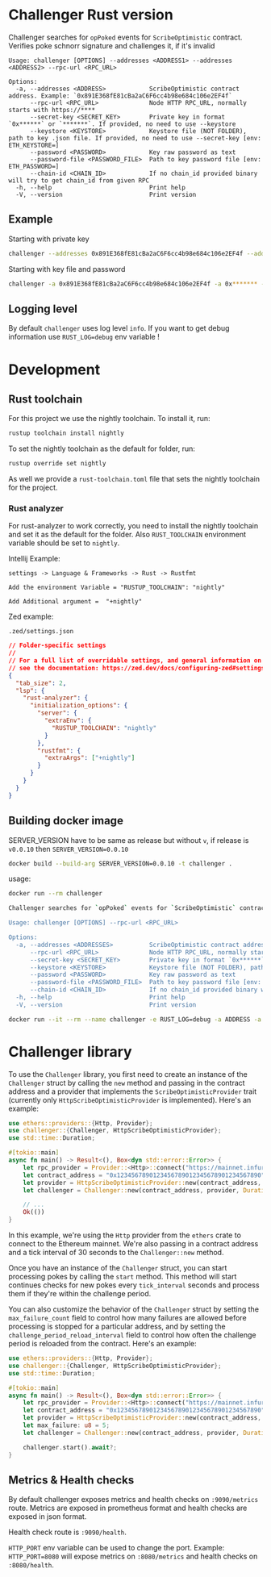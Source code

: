 # Challenger Rust version

Challenger searches for `opPoked` events for `ScribeOptimistic` contract. Verifies poke schnorr signature and challenges it, if it's invalid

```
Usage: challenger [OPTIONS] --addresses <ADDRESS1> --addresses <ADDRESS2> --rpc-url <RPC_URL>

Options:
  -a, --addresses <ADDRESS>            ScribeOptimistic contract address. Example: `0x891E368fE81cBa2aC6F6cc4b98e684c106e2EF4f`
      --rpc-url <RPC_URL>              Node HTTP RPC_URL, normally starts with https://****
      --secret-key <SECRET_KEY>        Private key in format `0x******` or `*******`. If provided, no need to use --keystore
      --keystore <KEYSTORE>            Keystore file (NOT FOLDER), path to key .json file. If provided, no need to use --secret-key [env: ETH_KEYSTORE=]
      --password <PASSWORD>            Key raw password as text
      --password-file <PASSWORD_FILE>  Path to key password file [env: ETH_PASSWORD=]
      --chain-id <CHAIN_ID>            If no chain_id provided binary will try to get chain_id from given RPC
  -h, --help                           Print help
  -V, --version                        Print version
```

## Example

Starting with private key

```bash
challenger --addresses 0x891E368fE81cBa2aC6F6cc4b98e684c106e2EF4f --addresses 0x******* --rpc-url http://localhost:3334 --secret-key 0x******
```

Starting with key file and password

```bash
challenger -a 0x891E368fE81cBa2aC6F6cc4b98e684c106e2EF4f -a 0x******* --rpc-url http://localhost:3334 --keystore /path/to/key.json --password-file /path/to/file
```

## Logging level

By default `challenger` uses log level `info`.
If you want to get debug information use `RUST_LOG=debug` env variable !

# Development

## Rust toolchain

For this project we use the nightly toolchain. To install it, run:
```sh
rustup toolchain install nightly
```

To set the nightly toolchain as the default for folder, run:
```sh
rustup override set nightly
```

As well we provide a `rust-toolchain.toml` file that sets the nightly toolchain for the project.

### Rust analyzer

For rust-analyzer to work correctly, you need to install the nightly toolchain and set it as the default for the folder.
Also `RUST_TOOLCHAIN` environment variable should be set to `nightly`.

Intellij Example:

```
settings -> Language & Frameworks -> Rust -> Rustfmt

Add the environment Variable = "RUSTUP_TOOLCHAIN": "nightly"

Add Additional argument =  "+nightly"
```


Zed example:

`.zed/settings.json`
```json
// Folder-specific settings
//
// For a full list of overridable settings, and general information on folder-specific settings,
// see the documentation: https://zed.dev/docs/configuring-zed#settings-files
{
  "tab_size": 2,
  "lsp": {
    "rust-analyzer": {
      "initialization_options": {
        "server": {
          "extraEnv": {
            "RUSTUP_TOOLCHAIN": "nightly"
          }
        },
        "rustfmt": {
          "extraArgs": ["+nightly"]
        }
      }
    }
  }
}
```


## Building docker image

SERVER_VERSION have to be same as release but without `v`, if release is `v0.0.10` then `SERVER_VERSION=0.0.10`

```bash
docker build --build-arg SERVER_VERSION=0.0.10 -t challenger .
```

usage:

```bash
docker run --rm challenger

Challenger searches for `opPoked` events for `ScribeOptimistic` contract. Verifies poke schnorr signature and challenges it, if it's invalid

Usage: challenger [OPTIONS] --rpc-url <RPC_URL>

Options:
  -a, --addresses <ADDRESSES>          ScribeOptimistic contract addresses. Example: `0x891E368fE81cBa2aC6F6cc4b98e684c106e2EF4f`
      --rpc-url <RPC_URL>              Node HTTP RPC_URL, normally starts with https://****
      --secret-key <SECRET_KEY>        Private key in format `0x******` or `*******`. If provided, no need to use --keystore
      --keystore <KEYSTORE>            Keystore file (NOT FOLDER), path to key .json file. If provided, no need to use --secret-key [env: ETH_KEYSTORE=]
      --password <PASSWORD>            Key raw password as text
      --password-file <PASSWORD_FILE>  Path to key password file [env: ETH_PASSWORD=]
      --chain-id <CHAIN_ID>            If no chain_id provided binary will try to get chain_id from given RPC
  -h, --help                           Print help
  -V, --version                        Print version
```

```bash
docker run --it --rm --name challenger -e RUST_LOG=debug -a ADDRESS -a ADDRESS2 --rpc-url http://localhost:3334 --secret-key asdfasdfas
```

# Challenger library

To use the `Challenger` library, you first need to create an instance of the `Challenger` struct by calling the `new` method and passing in the contract address and a provider that implements the `ScribeOptimisticProvider` trait (currently only `HttpScribeOptimisticProvider` is implemented). Here's an example:

```rust
use ethers::providers::{Http, Provider};
use challenger::{Challenger, HttpScribeOptimisticProvider};
use std::time::Duration;

#[tokio::main]
async fn main() -> Result<(), Box<dyn std::error::Error>> {
    let rpc_provider = Provider::<Http>::connect("https://mainnet.infura.io/v3/your-project-id").await?;
    let contract_address = "0x1234567890123456789012345678901234567890".parse()?;
    let provider = HttpScribeOptimisticProvider::new(contract_address, rpc_provider);
    let challenger = Challenger::new(contract_address, provider, Duration::from_secs(30), None);

    // ...
    Ok(())
}
```

In this example, we're using the `Http` provider from the `ethers` crate to connect to the Ethereum mainnet. We're also passing in a contract address and a tick interval of 30 seconds to the `Challenger::new` method.

Once you have an instance of the `Challenger` struct, you can start processing pokes by calling the `start` method. This method will start continues checks for new pokes every `tick_interval` seconds and process them if they're within the challenge period.

You can also customize the behavior of the `Challenger` struct by setting the `max_failure_count` field to control how many failures are allowed before processing is stopped for a particular address, and by setting the `challenge_period_reload_interval` field to control how often the challenge period is reloaded from the contract. Here's an example:

```rust
use ethers::providers::{Http, Provider};
use challenger::{Challenger, HttpScribeOptimisticProvider};
use std::time::Duration;

#[tokio::main]
async fn main() -> Result<(), Box<dyn std::error::Error>> {
    let rpc_provider = Provider::<Http>::connect("https://mainnet.infura.io/v3/your-project-id").await?;
    let contract_address = "0x1234567890123456789012345678901234567890".parse()?;
    let provider = HttpScribeOptimisticProvider::new(contract_address, rpc_provider);
    let max_failure: u8 = 5;
    let challenger = Challenger::new(contract_address, provider, Duration::from_secs(30), Some(max_failure));

    challenger.start().await?;
}
```

## Metrics & Health checks

By default challenger exposes metrics and health checks on `:9090/metrics` route.
Metrics are exposed in prometheus format and health checks are exposed in json format.

Health check route is `:9090/health`.

`HTTP_PORT` env variable can be used to change the port.
Example: `HTTP_PORT=8080` will expose metrics on `:8080/metrics` and health checks on `:8080/health`.
